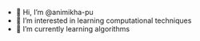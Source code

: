 - 👋 Hi, I’m @animikha-pu
- 👀 I’m interested in learning computational techniques
- 🌱 I’m currently learning algorithms

<!---
animikha-pu/animikha-pu is a ✨ special ✨ repository because its `README.md` (this file) appears on your GitHub profile.
You can click the Preview link to take a look at your changes.
--->
